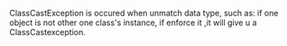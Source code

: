 ClassCastException is occured when unmatch data type,
such as: if one object is not other one class's instance,
if  enforce it ,it will give u a ClassCastexception.
